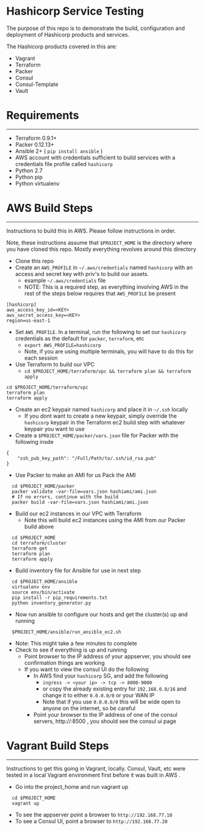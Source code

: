 # Hashicorp Service Testing

The purpose of this repo is to demonstrate the build, configuration and deployment of Hashicorp products and services.  

The Hashicorp products covered in this are:
* Vagrant
* Terraform
* Packer
* Consul
* Consul-Template
* Vault


# Requirements
----------------
* Terraform 0.9.1+
* Packer 0.12.13+
* Ansible 2+ ( `pip install ansible` )
* AWS account with credentials sufficient to build services with a credentials file profile called `hashicorp`
* Python 2.7
* Python pip
* Python virtualenv

# AWS Build Steps
-------------------

Instructions to build this in AWS.  Please follow instructions in order.

Note, these instructions assume that `$PROJECT_HOME` is the directory where you have cloned this repo.  Mostly everything revolves around this directory

* Clone this repo
* Create an `AWS_PROFILE` in `~/.aws/credentials` named `hashicorp` with an access and secret key with priv's to build our assets.
  * example `~/.aws/credentials` file
  * NOTE: This is a required step, as everything involving AWS in the rest of the steps below requires that `AWS_PROFILE` be present
```
[hashicorp]
aws_access_key_id=<KEY>
aws_secret_access_key=<KEY>
region=us-east-1
```
* Set `AWS_PROFILE`.  In a terminal, run the following to set our `hashicorp` credentials as the default for `packer`, `terraform`, etc
  * `export AWS_PROFILE=hashicorp`
  * Note, if you are using multiple terminals, you will have to do this for each session
* Use Terraform to build our VPC  
  * `cd $PROJECT_HOME/terraform/vpc && terraform plan && terraform apply`
```
cd $PROJECT_HOME/terraform/vpc
terraform plan  
terraform apply
```
* Create an ec2 keypair named `hashicorp` and place it in `~/.ssh` locally
  * If you dont want to create a new keypair, simply override the `hashicorp` keypair in the Terraform ec2 build step with whatever keypair you want to use
* Create a `$PROJECT_HOME/packer/vars.json` file for Packer with the following insde
```
{
    "ssh_pub_key_path": "/Full/Path/to/.ssh/id_rsa.pub"
}
```
* Use Packer to make an AMI for us Pack the AMI
```
  cd $PROJECT_HOME/packer
  packer validate -var-file=vars.json hashiami/ami.json
  # If no errors, continue with the build
  packer build -var-file=vars.json hashiami/ami.json
```
* Build our ec2 instances in our VPC with Terraform
    * Note this will build ec2 instances using the AMI from our Packer build above
```
  cd $PROJECT_HOME
  cd terraform/cluster
  terraform get
  terraform plan
  terraform apply
```
* Build inventory file for Ansible for use in next step
```
  cd $PROJECT_HOME/ansible
  virtualenv env
  source env/bin/activate
  pip install -r pip_requirements.txt
  python inventory_generator.py
```
* Now run ansible to configure our hosts and get the cluster(s) up and running
```
  $PROJECT_HOME/ansible/run_ansible_ec2.sh 
```
  * Note: This might take a few minutes to complete
* Check to see if everything is up and running
  * Point browser to the IP address of your appserver, you should see confirmation things are working
  * If you want to view the consul UI do the following
    * In AWS find your `hashicorp` SG, and add the following
        * `ingress -> <your ip> -> tcp -> 8000-9000`
        * or copy the already existing entry for `192.168.0.0/16` and change it to either `0.0.0.0/0` or your WAN IP
        * Note that if you use `0.0.0.0/0` this will be wide open to anyone on the internet, so be careful
    * Point your browser to the IP address of one of the consul servers, http://<consulIP>:8500 , you should see the consul ui page

# Vagrant Build Steps
-------------------------

Instructions to get this going in Vagrant, locally.  Consul, Vault, etc were tested in a local Vagrant environment first before it was built in AWS .

* Go into the project_home and run vagrant up
```
  cd $PROJECT_HOME
  vagrant up
```
* To see the appserver point a browser to `http://192.168.77.10`
* To see a Consul UI, point a browser to `http://192.168.77.20`
